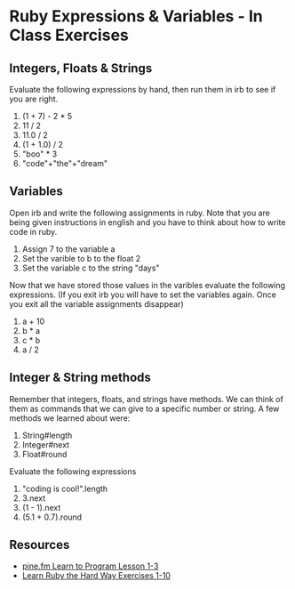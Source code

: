 # Ruby Expressions & Variables - In Class Exercises

## Integers, Floats & Strings

Evaluate the following expressions by hand, then run them in irb to see if you are right.

1. (1 + 7) - 2 * 5
2. 11 / 2
3. 11.0 / 2
4. (1 + 1.0) / 2
5. "boo" * 3
6. "code"+"the"+"dream"

## Variables

Open irb and write the following assignments in ruby. Note that you are being given instructions in english and you have to think about how to write code in ruby.

1. Assign 7 to the variable a
2. Set the varible to b to the float 2
3. Set the variable c to the string "days"

Now that we have stored those values in the varibles evaluate the following expressions. (If you exit irb you will have to set the variables again. Once you exit all the variable assignments disappear)

1. a + 10
2. b * a
3. c * b
4. a / 2

## Integer & String methods

Remember that integers, floats, and strings have methods. We can think of them as commands that we can give to a specific number or string. A few methods we learned about were:

1. String#length
2. Integer#next
3. Float#round

Evaluate the following expressions

1. "coding is cool!".length
2. 3.next
3. (1 - 1).next
4. (5.1 + 0.7).round

## Resources

- [pine.fm Learn to Program Lesson 1-3](https://pine.fm/LearnToProgram/chap_02.html)
- [Learn Ruby the Hard Way Exercises 1-10](https://learnrubythehardway.org/book)
